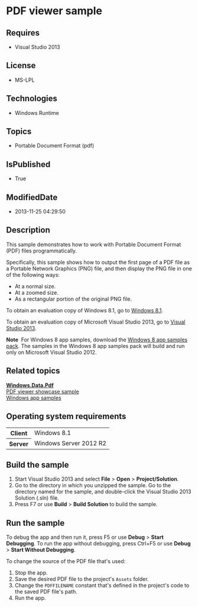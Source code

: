 # PDF viewer sample
## Requires
* Visual Studio 2013
## License
* MS-LPL
## Technologies
* Windows Runtime
## Topics
* Portable Document Format (pdf)
## IsPublished
* True
## ModifiedDate
* 2013-11-25 04:29:50
## Description

<div id="mainSection">
<p>This sample demonstrates how to work with Portable Document Format (PDF) files programmatically.
</p>
<p>Specifically, this sample shows how to output the first page of a PDF file as a Portable Network Graphics (PNG) file, and then display the PNG file in one of the following ways:</p>
<ul>
<li>At a normal size. </li><li>At a zoomed size. </li><li>As a rectangular portion of the original PNG file. </li></ul>
<p>To obtain an evaluation copy of Windows&nbsp;8.1, go to <a href="http://go.microsoft.com/fwlink/p/?linkid=301696">
Windows&nbsp;8.1</a>. </p>
<p>To obtain an evaluation copy of Microsoft Visual Studio&nbsp;2013, go to <a href="http://go.microsoft.com/fwlink/p/?linkid=301697">
Visual Studio&nbsp;2013</a>. </p>
<p></p>
<p class="note"><b>Note</b>&nbsp;&nbsp;For Windows&nbsp;8 app samples, download the <a href="http://go.microsoft.com/fwlink/p/?LinkId=301698">
Windows&nbsp;8 app samples pack</a>. The samples in the Windows&nbsp;8 app samples pack will build and run only on Microsoft Visual Studio&nbsp;2012.</p>
<p></p>
<h2><a id="related_topics"></a>Related topics</h2>
<dl><dt><a href="http://msdn.microsoft.com/library/windows/apps/dn263465"><b>Windows.Data.Pdf</b></a>
</dt><dt><a href="http://go.microsoft.com/fwlink/p/?LinkID=299583">PDF viewer showcase sample</a>
</dt><dt><a href="http://go.microsoft.com/fwlink/p/?LinkID=227694">Windows app samples</a>
</dt></dl>
<h2>Operating system requirements</h2>
<table>
<tbody>
<tr>
<th>Client</th>
<td><dt>Windows&nbsp;8.1 </dt></td>
</tr>
<tr>
<th>Server</th>
<td><dt>Windows Server&nbsp;2012&nbsp;R2 </dt></td>
</tr>
</tbody>
</table>
<h2>Build the sample</h2>
<p></p>
<ol>
<li>Start Visual Studio&nbsp;2013 and select <b>File</b> &gt; <b>Open</b> &gt; <b>Project/Solution</b>.
</li><li>Go to the directory in which you unzipped the sample. Go to the directory named for the sample, and double-click the Visual Studio&nbsp;2013 Solution (.sln) file.
</li><li>Press F7 or use <b>Build</b> &gt; <b>Build Solution</b> to build the sample. </li></ol>
<p></p>
<h2>Run the sample</h2>
<p>To debug the app and then run it, press F5 or use <b>Debug</b> &gt; <b>Start Debugging</b>. To run the app without debugging, press Ctrl&#43;F5 or use
<b>Debug</b> &gt; <b>Start Without Debugging</b>. </p>
<p>To change the source of the PDF file that's used:</p>
<ol>
<li>Stop the app. </li><li>Save the desired PDF file to the project's <code>Assets</code> folder. </li><li>Change the <code>PDFFILENAME</code> constant that's defined in the project's code to the saved PDF file's path.
</li><li>Run the app. </li></ol>
</div>

